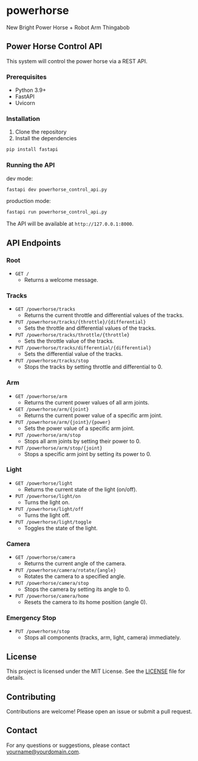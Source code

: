 # powerhorse
New Bright Power Horse + Robot Arm Thingabob

## Power Horse Control API
This system will control the power horse via a REST API. 

### Prerequisites
- Python 3.9+
- FastAPI
- Uvicorn

### Installation
1. Clone the repository
2. Install the dependencies

```bash
pip install fastapi
```

### Running the API
dev mode:
```bash
fastapi dev powerhorse_control_api.py
```

production mode:
```bash
fastapi run powerhorse_control_api.py
```


The API will be available at `http://127.0.0.1:8000`.

## API Endpoints

### Root
- `GET /`
    - Returns a welcome message.

### Tracks
- `GET /powerhorse/tracks`
    - Returns the current throttle and differential values of the tracks.
- `PUT /powerhorse/tracks/{throttle}/{differential}`
    - Sets the throttle and differential values of the tracks.
- `PUT /powerhorse/tracks/throttle/{throttle}`
    - Sets the throttle value of the tracks.
- `PUT /powerhorse/tracks/differential/{differential}`
    - Sets the differential value of the tracks.
- `PUT /powerhorse/tracks/stop`
    - Stops the tracks by setting throttle and differential to 0.

### Arm
- `GET /powerhorse/arm`
    - Returns the current power values of all arm joints.
- `GET /powerhorse/arm/{joint}`
    - Returns the current power value of a specific arm joint.
- `PUT /powerhorse/arm/{joint}/{power}`
    - Sets the power value of a specific arm joint.
- `PUT /powerhorse/arm/stop`
    - Stops all arm joints by setting their power to 0.
- `PUT /powerhorse/arm/stop/{joint}`
    - Stops a specific arm joint by setting its power to 0.

### Light
- `GET /powerhorse/light`
    - Returns the current state of the light (on/off).
- `PUT /powerhorse/light/on`
    - Turns the light on.
- `PUT /powerhorse/light/off`
    - Turns the light off.
- `PUT /powerhorse/light/toggle`
    - Toggles the state of the light.

### Camera
- `GET /powerhorse/camera`
    - Returns the current angle of the camera.
- `PUT /powerhorse/camera/rotate/{angle}`
    - Rotates the camera to a specified angle.
- `PUT /powerhorse/camera/stop`
    - Stops the camera by setting its angle to 0.
- `PUT /powerhorse/camera/home`
    - Resets the camera to its home position (angle 0).

### Emergency Stop
- `PUT /powerhorse/stop`
    - Stops all components (tracks, arm, light, camera) immediately.

## License

This project is licensed under the MIT License. See the [LICENSE](LICENSE) file for details.

## Contributing

Contributions are welcome! Please open an issue or submit a pull request.

## Contact

For any questions or suggestions, please contact [yourname@yourdomain.com](mailto:yourname@yourdomain.com).